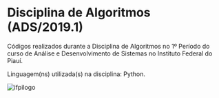 # Disciplina de Algoritmos (ADS/2019.1)

Códigos realizados durante a Disciplina de Algoritmos
no 1º Período do curso de Análise e Desenvolvimento de Sistemas no Instituto Federal do Piauí.

Linguagem(ns) utilizada(s) na disciplina: Python.


![ifpilogo](https://user-images.githubusercontent.com/39769638/63691926-e5018b80-c7e6-11e9-8fc9-b27862847b84.png)

